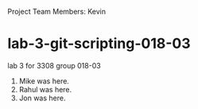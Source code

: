 Project Team Members:
 Kevin 

# lab-3-git-scripting-018-03
lab 3 for 3308 group 018-03

1. Mike was here.
3. Rahul was here.
2. Jon was here.
